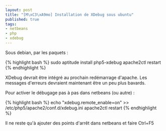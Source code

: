 ```yaml
--- 
layout: post
title: "[M\xC3\xA9mo] Installation de XDebug sous ubuntu"
published: true
tags: 
- netbeans
- php
- xdebug
---
```


Sous debian, par les paquets :

{% highlight bash %}
sudo aptitude install php5-xdebug
apache2ctl restart
{% endhighlight %}

XDebug devrait être intégré au prochain redémarrage d'apache. Les messages d'erreurs devraient maintenant être un peu plus bavards.

Pour activer le débugage pas à pas dans netbeans (ou autre) :

{% highlight bash %}
echo "xdebug.remote_enable=on" >> /etc/php5/apache2/conf.d/xdebug.ini
apache2ctl restart
{% endhighlight %}

Il ne reste qu'à ajouter des points d'arrêt dans netbeans et faire Ctrl+F5
